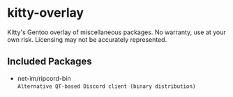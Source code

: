 # kitty-overlay
Kitty's Gentoo overlay of miscellaneous packages.  No warranty, use at your own risk.  Licensing may not be accurately represented.

## Included Packages
* net-im/ripcord-bin
<br>`Alternative QT-based Discord client (binary distribution)`

